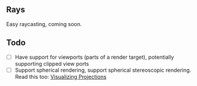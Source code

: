 ## Rays
Easy raycasting, coming soon.

## Todo

 - [ ] Have support for viewports (parts of a render target), potentially supporting clipped view ports
 - [ ] Support spherical rendering, support spherical stereoscopic rendering. Read this too: [Visualizing Projections](http://shaunlebron.github.io/visualizing-projections/)
